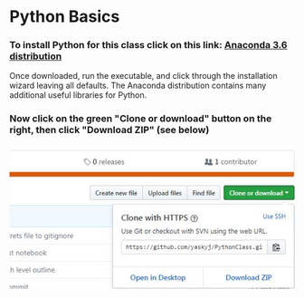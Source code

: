 # Python Basics

### To install Python for this class click on this link: [Anaconda 3.6 distribution](https://repo.anaconda.com/archive/Anaconda3-5.2.0-Windows-x86_64.exe)
Once downloaded, run the executable, and click through the installation wizard leaving all defaults. The Anaconda distribution contains many additional useful libraries for Python.

### Now click on the green "Clone or download" button on the right, then click "Download ZIP" (see below)
![download picture](gitdownload.jpg)